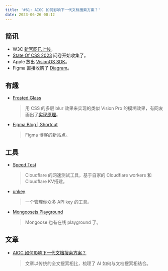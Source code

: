 ```yaml
---
title: '#61: AIGC 如何影响下一代文档搜索方案？'
date: 2023-06-26 00:12 
---
```




## 简讯

- W3C [新官网已上线](https://www.w3.org/news/2023/new-w3c-website-deployed/)。
- [State Of CSS 2023](https://survey.devographics.com/en-US/survey/state-of-css/2023) 问卷开始收集了。
- Apple 放出 [VisionOS SDK](https://developer.apple.com/news/?id=8sntwknb)。
- Figma 直接收购了 [Diagram](https://diagram.com/)。

## 有趣

- [Frosted Glass](https://frosted-glass.shud.in/)
  
    > 用 CSS 的多层 blur 效果来实现的类似 Vision Pro 的模糊效果，有网友画出了[实现原理](https://twitter.com/DanHollick/status/1670479837738180609)。
    > 
    
- [Figma Blog | Shortcut](https://www.figma.com/blog/)
  
    > Figma 博客的新站点。
    > 

## 工具

- [Speed Test](https://speed.cloudflare.com/)
  
    > Cloudflare 的网速测试工具，基于自家的 Cloudflare workers 和 Cloudflare KV搭建。
    > 

- [unkey](https://github.com/chronark/unkey)
  
    > 一个管理你众多 API key 的工具。
    > 
    
- [Mongoosejs Playground](https://playground.mongoosejs.io/)
  
    > Mongoose 也有在线 playground 了。
    > 

## 文章

- [AIGC 如何影响下一代文档搜索方案？](https://mp.weixin.qq.com/s?__biz=MzkxNDIzNTg4MA==&mid=2247488559&idx=1&sn=294b604f54aac0e8f925cee2a638bdec)
  
    > 文章以传统的全文搜索相比，梳理了 AI 如何与文档搜索相结合。